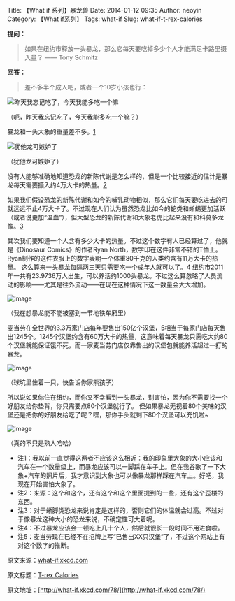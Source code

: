 Title: 【What if 系列】暴龙兽
Date: 2014-01-12 09:35
Author: neoyin
Category: 【What if系列】
Tags: what-if
Slug: what-if-t-rex-calories

**提问：**

> 如果在纽约市释放一头暴龙，那么它每天要吃掉多少个人才能满足卡路里摄入量？
> —— Tony Schmitz

**回答：**

> 差不多半个成人吧，或者一个10岁小孩也行：

![昨天我忘记吃了，今天我能多吃一个嘛](http://a.hiphotos.bdimg.com/album/s=550;q=90;c=xiangce,100,100/sign=5dd83e8d932397ddd279980169b9c38a/0dd7912397dda14495d46bd8b0b7d0a20df486fe.jpg?referer=97b1c184b68f8c54bac4f11fe294&x=.jpg)

（呃，昨天我忘记吃了，今天我能多吃一个嘛？）

暴龙和一头大象的重量差不多。[1](http://a.hiphotos.bdimg.com/album/s=550;q=90;c=xiangce,100,100/sign=5dd83e8d932397ddd279980169b9c38a/0dd7912397dda14495d46bd8b0b7d0a20df486fe.jpg?referer=97b1c184b68f8c54bac4f11fe294&x=.jpg)

<!--more-->

![犹他龙可嫉妒了](http://a.hiphotos.bdimg.com/album/s%3D550%3Bq%3D90%3Bc%3Dxiangce%2C100%2C100/sign=b4ba5fdb820a19d8cf03840003c1f3b6/6d81800a19d8bc3ec93000a0808ba61ea8d3459b.jpg?referer=dcc74e44d01b0ef435ffad6ea379&x=.jpg)

（犹他龙可嫉妒了）

没有人能够准确地知道恐龙的新陈代谢是怎么样的，但是一个比较接近的估计是暴龙每天需要摄入约4万大卡的热量。[2](http://a.hiphotos.bdimg.com/album/s%3D550%3Bq%3D90%3Bc%3Dxiangce%2C100%2C100/sign=b4ba5fdb820a19d8cf03840003c1f3b6/6d81800a19d8bc3ec93000a0808ba61ea8d3459b.jpg?referer=dcc74e44d01b0ef435ffad6ea379&x=.jpg)

如果我们假设恐龙的新陈代谢和如今的哺乳动物相似，那么它们每天要吃进去的可就远远不止4万大卡了。不过现在人们认为虽然恐龙比如今的蛇类和蜥蜴更加活跃（或者说更加“温血”），但大型恐龙的新陈代谢和大象老虎比起来没有和科莫多龙像。[3](http://c.hiphotos.bdimg.com/album/s%3D550%3Bq%3D90%3Bc%3Dxiangce%2C100%2C100/sign=244ba102d309b3deefbfe46dfc841dbc/9358d109b3de9c82a35dffe56e81800a19d8439b.jpg?referer=b1f8cf599045d688fa158794ad79&x=.jpg)

其次我们要知道一个人含有多少大卡的热量。不过这个数字有人已经算过了，他就是《Dinosaur
Comics》的作者Ryan
North，数字印在这件非常不错的T恤上。Ryan制作的这件衣服上的数字表明一个体重80千克的人类约含有11万大卡的热量。
这么算来一头暴龙每隔两三天只需要吃一个成年人就可以了。[4](http://d.hiphotos.bdimg.com/album/s%3D550%3Bq%3D90%3Bc%3Dxiangce%2C100%2C100/sign=fcd2fd419f16fdfadc6cc6eb84b4fd69/cf1b9d16fdfaaf51a8e387d58e5494eef01f7a53.jpg?referer=1a09a450324e251fbbe0d1c8c631&x=.jpg)
纽约市2011年一共有23.9736万人出生，可以养活约1000头暴龙。不过这么算忽略了人员流动的影响——尤其是往外流动——在现在这种情况下这一数量会大大增加。

![image](http://c.hiphotos.bdimg.com/album/s%3D550%3Bq%3D90%3Bc%3Dxiangce%2C100%2C100/sign=244ba102d309b3deefbfe46dfc841dbc/9358d109b3de9c82a35dffe56e81800a19d8439b.jpg?referer=b1f8cf599045d688fa158794ad79&x=.jpg)

（我在想暴龙能不能被塞到一节地铁车厢里）

麦当劳在全世界的3.3万家门店每年要售出150亿个汉堡，[5](http://h.hiphotos.bdimg.com/album/s%3D550%3Bq%3D90%3Bc%3Dxiangce%2C100%2C100/sign=fdab9544aad3fd1f3209a23f00755422/a71ea8d3fd1f4134e82a0314271f95cad1c85ebe.jpg?referer=2efab2913bdbb6fd7c4cd0169a54&x=.jpg)相当于每家门店每天售出1245个。1245个汉堡约含有60万大卡的热量，这意味着每天暴龙只需吃大约80个汉堡就能保证饿不死，而一家麦当劳门店仅靠售出的汉堡包就能养活超过一打的暴龙。

![image](http://d.hiphotos.bdimg.com/album/s%3D550%3Bq%3D90%3Bc%3Dxiangce%2C100%2C100/sign=fcd2fd419f16fdfadc6cc6eb84b4fd69/cf1b9d16fdfaaf51a8e387d58e5494eef01f7a53.jpg?referer=1a09a450324e251fbbe0d1c8c631&x=.jpg)

（球坑里住着一只，快告诉你家熊孩子）

所以说如果你住在纽约，而你又不幸看到一头暴龙，别害怕，因为你不需要找一个好朋友给你垫背，你只需要点80个汉堡就行了。
但如果暴龙无视着80个美味的汉堡还是把你的好朋友给吃了呢？嘿，那你手头就剩下80个汉堡可以充饥啦\~

![image](http://h.hiphotos.bdimg.com/album/s%3D550%3Bq%3D90%3Bc%3Dxiangce%2C100%2C100/sign=fdab9544aad3fd1f3209a23f00755422/a71ea8d3fd1f4134e82a0314271f95cad1c85ebe.jpg?referer=2efab2913bdbb6fd7c4cd0169a54&x=.jpg)

（真的不只是熟人哈哈）

-   注1：我以前一直觉得这两者不应该这么相近：我的印象里大象的大小应该和汽车在一个数量级上，而暴龙应该可以一脚踩在车子上。但在我谷歌了一下大象+汽车的照片后，我才意识到大象也可以像暴龙那样踩在汽车上。好吧，我现在开始害怕大象了。
-   注2：来源：这个和这个，还有这个和这个里面提到的一些，还有这个歪楼的东西。
-   注3：对于蜥脚类恐龙来说肯定是这样的，否则它们的体温就会过高。不过对于像暴龙这种大小的恐龙来说，不确定性可大着呢。
-   注4：不过暴龙应该会一顿吃上几十个人，然后就很长一段时间不用进食啦。
-   注5：麦当劳现在已经不在招牌上写“已售出XX只汉堡”了，不过这个网站上有对这个数字的推断。

原文来源：[what-if.xkcd.com](http://what-if.xkcd.com)

原文标题：[T-rex Calories](http://what-if.xkcd.com/78/)

原文地址：[http://what-if.xkcd.com/78/](http://what-if.xkcd.com/78/)
